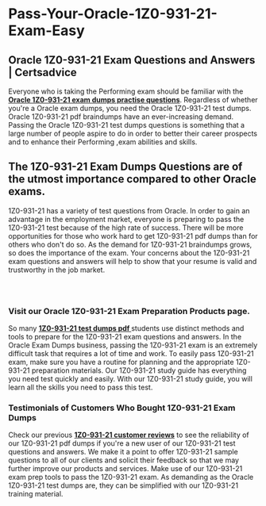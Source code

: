 # Pass-Your-Oracle-1Z0-931-21-Exam-Easy
<h2><strong>Oracle 1Z0-931-21 Exam Questions and Answers | Certsadvice</strong></h2> <p>Everyone who is taking the Performing exam should be familiar with the <a href="http://www.certsadvice.com/oracle/1z0-931-21-practice-questions"><strong>Oracle 1Z0-931-21 exam dumps practise questions</strong></a>. Regardless of whether you&#39;re a Oracle exam dumps, you need the Oracle 1Z0-931-21 test dumps. Oracle 1Z0-931-21 pdf braindumps have an ever-increasing demand. Passing the Oracle 1Z0-931-21 test dumps questions is something that a large number of people aspire to do in order to better their career prospects and to enhance their Performing ,exam abilities and skills.</p> <h2><strong>The 1Z0-931-21 Exam Dumps Questions are of the utmost importance compared to other Oracle exams.</strong></h2> <p>1Z0-931-21 has a variety of test questions from Oracle. In order to gain an advantage in the employment market, everyone is preparing to pass the 1Z0-931-21 test because of the high rate of success. There will be more opportunities for those who work hard to get 1Z0-931-21 pdf dumps than for others who don&#39;t do so. As the demand for 1Z0-931-21 braindumps grows, so does the importance of the exam. Your concerns about the 1Z0-931-21 exam questions and answers will help to show that your resume is valid and trustworthy in the job market.</p> <p><a href="http://www.certsadvice.com/oracle/1z0-931-21-practice-questions" style="display: block; padding: 1em 0; text-align: center; "><img alt="" src="https://1.bp.blogspot.com/-RUOr8Wn-CRk/YUYAxC8kcHI/AAAAAAAAAnw/F7BbdI3tw8QDj5z8iX0vQAioQzKiUxduwCLcBGAsYHQ/s0/unnamed.jpg" /></a></p> <h3><strong>Visit our Oracle 1Z0-931-21 Exam Preparation Products page.</strong></h3> <p>So many <a href="http://www.certsadvice.com/oracle/1z0-931-21-practice-questions"><strong>1Z0-931-21 test dumps pdf </strong></a>students use distinct methods and tools to prepare for the 1Z0-931-21 exam questions and answers. In the Oracle Exam Dumps business, passing the 1Z0-931-21 exam is an extremely difficult task that requires a lot of time and work. To easily pass 1Z0-931-21 exam, make sure you have a routine for planning and the appropriate 1Z0-931-21 preparation materials. Our 1Z0-931-21 study guide has everything you need test quickly and easily. With our 1Z0-931-21 study guide, you will learn all the skills you need to pass this test.</p> <h3><strong>Testimonials of Customers Who Bought 1Z0-931-21 Exam Dumps</strong></h3> <p>Check our previous <a href="http://www.certsadvice.com/oracle/1z0-931-21-practice-questions"><strong>1Z0-931-21 customer reviews</strong></a> to see the reliability of our 1Z0-931-21 pdf dumps if you&#39;re a new user of our 1Z0-931-21 test questions and answers. We make it a point to offer 1Z0-931-21 sample questions to all of our clients and solicit their feedback so that we may further improve our products and services. Make use of our 1Z0-931-21 exam prep tools to pass the 1Z0-931-21 exam. As demanding as the Oracle 1Z0-931-21 test dumps are, they can be simplified with our 1Z0-931-21 training material.</p>
